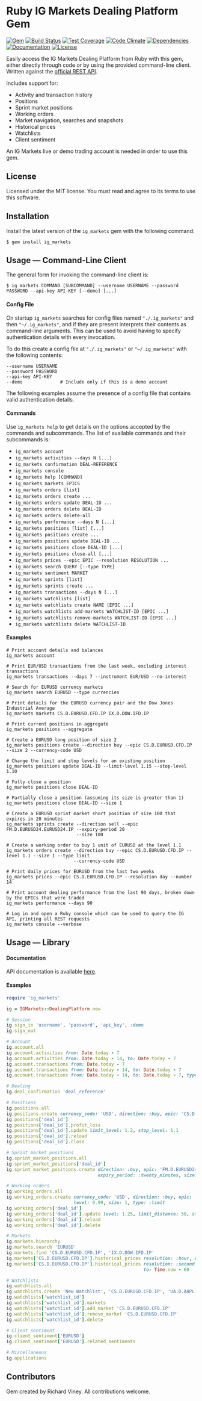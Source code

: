 # Ruby IG Markets Dealing Platform Gem

[![Gem][gem-badge]][gem-link]
[![Build Status][travis-ci-badge]][travis-ci-link]
[![Test Coverage][test-coverage-badge]][test-coverage-link]
[![Code Climate][code-climate-badge]][code-climate-link]
[![Dependencies][dependencies-badge]][dependencies-link]
[![Documentation][documentation-badge]][documentation-link]
[![License][license-badge]][license-link]

Easily access the IG Markets Dealing Platform from Ruby with this gem, either directly through code or by using the
provided command-line client. Written against the [official REST API](http://labs.ig.com/rest-trading-api-reference).

Includes support for:

* Activity and transaction history
* Positions
* Sprint market positions
* Working orders
* Market navigation, searches and snapshots
* Historical prices
* Watchlists
* Client sentiment

An IG Markets live or demo trading account is needed in order to use this gem.

## License

Licensed under the MIT license. You must read and agree to its terms to use this software.

## Installation

Install the latest version of the `ig_markets` gem with the following command:

```
$ gem install ig_markets
```

## Usage — Command-Line Client

The general form for invoking the command-line client is:

```
$ ig_markets COMMAND [SUBCOMMAND] --username USERNAME --password PASSWORD --api-key API-KEY [--demo] [...]
```

#### Config File

On startup `ig_markets` searches for config files named `"./.ig_markets"` and then `"~/.ig_markets"`, and if they are
present interprets their contents as command-line arguments. This can be used to avoid having to specify authentication
details with every invocation.

To do this create a config file at `"./.ig_markets"` or `"~/.ig_markets"` with the following contents:

```shell
--username USERNAME
--password PASSWORD
--api-key API-KEY
--demo              # Include only if this is a demo account
```

The following examples assume the presence of a config file that contains valid authentication details.

#### Commands

Use `ig_markets help` to get details on the options accepted by the commands and subcommands. The list of available
commands and their subcommands is:

- `ig_markets account`
- `ig_markets activities --days N [...]`
- `ig_markets confirmation DEAL-REFERENCE`
- `ig_markets console`
- `ig_markets help [COMMAND]`
- `ig_markets markets EPICS`
- `ig_markets orders [list]`
- `ig_markets orders create ...`
- `ig_markets orders update DEAL-ID ...`
- `ig_markets orders delete DEAL-ID`
- `ig_markets orders delete-all`
- `ig_markets performance --days N [...]`
- `ig_markets positions [list] [...]`
- `ig_markets positions create ...`
- `ig_markets positions update DEAL-ID ...`
- `ig_markets positions close DEAL-ID [...]`
- `ig_markets positions close-all [...]`
- `ig_markets prices --epic EPIC --resolution RESOLUTION ...`
- `ig_markets search QUERY [--type TYPE]`
- `ig_markets sentiment MARKET`
- `ig_markets sprints [list]`
- `ig_markets sprints create ...`
- `ig_markets transactions --days N [...]`
- `ig_markets watchlists [list]`
- `ig_markets watchlists create NAME [EPIC ...]`
- `ig_markets watchlists add-markets WATCHLIST-ID [EPIC ...]`
- `ig_markets watchlists remove-markets WATCHLIST-ID [EPIC ...]`
- `ig_markets watchlists delete WATCHLIST-ID`

#### Examples

```shell
# Print account details and balances
ig_markets account

# Print EUR/USD transactions from the last week, excluding interest transactions
ig_markets transactions --days 7 --instrument EUR/USD --no-interest

# Search for EURUSD currency markets
ig_markets search EURUSD --type currencies

# Print details for the EURUSD currency pair and the Dow Jones Industrial Average
ig_markets markets CS.D.EURUSD.CFD.IP IX.D.DOW.IFD.IP

# Print current positions in aggregate
ig_markets positions --aggregate

# Create a EURUSD long position of size 2
ig_markets positions create --direction buy --epic CS.D.EURUSD.CFD.IP --size 2 --currency-code USD

# Change the limit and stop levels for an existing position
ig_markets positions update DEAL-ID --limit-level 1.15 --stop-level 1.10

# Fully close a position
ig_markets positions close DEAL-ID

# Partially close a position (assuming its size is greater than 1)
ig_markets positions close DEAL-ID --size 1

# Create a EURUSD sprint market short position of size 100 that expires in 20 minutes
ig_markets sprints create --direction sell --epic FM.D.EURUSD24.EURUSD24.IP --expiry-period 20
                          --size 100

# Create a working order to buy 1 unit of EURUSD at the level 1.1
ig_markets orders create --direction buy --epic CS.D.EURUSD.CFD.IP --level 1.1 --size 1 --type limit
                         --currency-code USD

# Print daily prices for EURUSD from the last two weeks
ig_markets prices --epic CS.D.EURUSD.CFD.IP --resolution day --number 14

# Print account dealing performance from the last 90 days, broken down by the EPICs that were traded
ig_markets performance --days 90

# Log in and open a Ruby console which can be used to query the IG API, printing all REST requests
ig_markets console --verbose
```

## Usage — Library

#### Documentation

API documentation is available [here](http://www.rubydoc.info/github/rviney/ig_markets/master).

#### Examples

```ruby
require 'ig_markets'

ig = IGMarkets::DealingPlatform.new

# Session
ig.sign_in 'username', 'password', 'api_key', :demo
ig.sign_out

# Account
ig.account.all
ig.account.activities from: Date.today - 7
ig.account.activities from: Date.today - 14, to: Date.today - 7
ig.account.transactions from: Date.today - 7
ig.account.transactions from: Date.today - 14, to: Date.today - 7
ig.account.transactions from: Date.today - 14, to: Date.today - 7, type: :withdrawal

# Dealing
ig.deal_confirmation 'deal_reference'

# Positions
ig.positions.all
ig.positions.create currency_code: 'USD', direction: :buy, epic: 'CS.D.EURUSD.CFD.IP', size: 2
ig.positions['deal_id']
ig.positions['deal_id'].profit_loss
ig.positions['deal_id'].update limit_level: 1.2, stop_level: 1.1
ig.positions['deal_id'].reload
ig.positions['deal_id'].close

# Sprint market positions
ig.sprint_market_positions.all
ig.sprint_market_positions['deal_id']
ig.sprint_market_positions.create direction: :buy, epic: 'FM.D.EURUSD24.EURUSD24.IP',
                                  expiry_period: :twenty_minutes, size: 100

# Working orders
ig.working_orders.all
ig.working_orders.create currency_code: 'USD', direction: :buy, epic: 'CS.D.EURUSD.CFD.IP',
                         level: 0.99, size: 1, type: :limit
ig.working_orders['deal_id']
ig.working_orders['deal_id'].update level: 1.25, limit_distance: 50, stop_distance: 50
ig.working_orders['deal_id'].reload
ig.working_orders['deal_id'].delete

# Markets
ig.markets.hierarchy
ig.markets.search 'EURUSD'
ig.markets.find 'CS.D.EURUSD.CFD.IP', 'IX.D.DOW.IFD.IP'
ig.markets['CS.D.EURUSD.CFD.IP'].historical_prices resolution: :hour, number: 48
ig.markets['CS.D.EURUSD.CFD.IP'].historical_prices resolution: :second, from: Time.now - 120,
                                                   to: Time.now - 60

# Watchlists
ig.watchlists.all
ig.watchlists.create 'New Watchlist', 'CS.D.EURUSD.CFD.IP', 'UA.D.AAPL.CASH.IP'
ig.watchlists['watchlist_id']
ig.watchlists['watchlist_id'].markets
ig.watchlists['watchlist_id'].add_market 'CS.D.EURUSD.CFD.IP'
ig.watchlists['watchlist_id'].remove_market 'CS.D.EURUSD.CFD.IP'
ig.watchlists['watchlist_id'].delete

# Client sentiment
ig.client_sentiment['EURUSD']
ig.client_sentiment['EURUSD'].related_sentiments

# Miscellaneous
ig.applications
```

## Contributors

Gem created by Richard Viney. All contributions welcome.

[gem-link]: https://rubygems.org/gems/ig_markets
[gem-badge]: https://badge.fury.io/rb/ig_markets.svg
[travis-ci-link]: http://travis-ci.org/rviney/ig_markets
[travis-ci-badge]: https://travis-ci.org/rviney/ig_markets.svg?branch=master
[test-coverage-link]: https://codeclimate.com/github/rviney/ig_markets/coverage
[test-coverage-badge]: https://codeclimate.com/github/rviney/ig_markets/badges/coverage.svg
[code-climate-link]: https://codeclimate.com/github/rviney/ig_markets
[code-climate-badge]: https://codeclimate.com/github/rviney/ig_markets/badges/gpa.svg
[dependencies-link]: https://gemnasium.com/rviney/ig_markets
[dependencies-badge]: https://gemnasium.com/rviney/ig_markets.svg
[documentation-link]: https://inch-ci.org/github/rviney/ig_markets
[documentation-badge]: https://inch-ci.org/github/rviney/ig_markets.svg?branch=master
[license-link]: https://github.com/rviney/ig_markets/blob/master/LICENSE.md
[license-badge]: https://img.shields.io/badge/license-MIT-blue.svg
